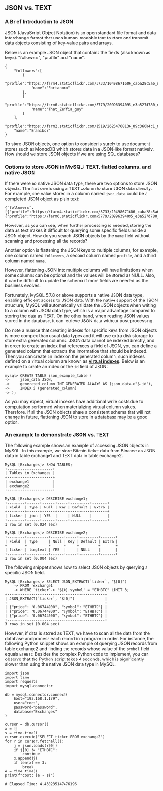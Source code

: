 ## JSON vs. TEXT

### A Brief Introduction to JSON

JSON (JavaScript Object Notation) is an open standard file format and data interchange format that uses human-readable text to store and transmit data objects consisting of key–value pairs and arrays.

Below is an example JSON object that contains the fields (also known as keys): "followers",
"profile" and "name".

    {
        "followers":[
            {
                "profile":"https://farm4.staticflickr.com/3733/10498671606_caba28c5a6_m.jpg",
                "name":"Fortanono"
            },
            {
                "profile":"https://farm6.staticflickr.com/5779/20996394095_e3a527d780_m.jpg",
                "name":"That_Zeffia_guy"
            }
        ],
        "profile":"https://farm2.staticflickr.com/1519/26254768136_09c360b4c1_m.jpg",
        "name":"Branibor"
    }


To store JSON objects, one option to consider is surely to use document stores such as MongoDB which stores data in a JSON-like format natively. How should we store JSON objects if we are using SQL databases?

### Options to store JSON in MySQL: TEXT, flatted columns, and native JSON

If there were no native JSON data type, there are two options to store JSON objects. The first one is using a TEXT column to store JSON data directly. For example, one value stored in a column named `json_data` could be a completed JSON object as plain text:

    {"followers":[{"profile":"https://farm4.staticflickr.com/3733/10498671606_caba28c5a6_m.jpg","name":"Fortanono"},{"profile":"https://farm6.staticflickr.com/5779/20996394095_e3a527d780_m.jpg","name":"That_Zeffia_guy"}],"profile":"https://farm2.staticflickr.com/1519/26254768136_09c360b4c1_m.jpg","name":"Branibor"}


However, as you can see, when further processing is needed, storing the data as text makes it difficult for querying some specific fields inside a JSON object. How do you search JSON objects by the `name` field without scanning and processing all the records?

Another option is flattening the JSON keys to multiple columns, for example, one column named `followers`, a second column named `profile`, and a third column named `name`.

However, flattening JSON into multiple columns will have limitations when some columns can be optional and the values will be stored as NULL. Also, it can be difficult to update the schema if more fields are needed as the business evolves.

Fortunately, MySQL 5.7.8 or above supports a native JSON data type, enabling efficient access to JSON data. With the native support of the JSON structure, MySQL will automatically validate the JSON objects when writing to a column with JSON data type, which is a major advantage compared to storing the data as TEXT. On the other hand, when reading JSON values stored in the database, it can retrieve JSON data without post-processing.

Do note a nuance that creating indexes for specific keys from JSON objects is more complex than usual data types and it will use extra disk storage to store extra generated columns. JSON data cannot be indexed directly, and in order to create an index that references a field of JSON, you can define a generated column that extracts the information that should be indexed. Then you can create an index on the generated column, such indexes defined on a virtual column are known as **[virtual indexes](https://dev.mysql.com/doc/refman/8.0/en/create-table-secondary-indexes.html)**. Below is an example to create an index on the `id` field of JSON:


    mysql> CREATE TABLE json_example_table (
    ->     json_data JSON,
    ->     generated_column INT GENERATED ALWAYS AS (json_data->"$.id"),
    ->     INDEX i (generated_column)
    -> );


As you may expect, virtual indexes have additional write costs due to computation performed when materializing virtual column values. Therefore, if all the JSON objects share a consistent schema that will not change in future, flattening JSON to store in a database may be a good option.

### An example to demonstrate JSON vs. TEXT

The following example shows an example of accessing JSON objects in MySQL. In this example, we store Bitcoin ticker data from Binance as JSON data in table exchange1 and TEXT data in table exchange2.


    MySQL [Exchanges]> SHOW TABLES;
    +---------------------+
    | Tables_in_Exchanges |
    +---------------------+
    | exchange1           |
    | exchange2           |
    +---------------------+
    
    MySQL [Exchanges]> DESCRIBE exchange1;
    +--------+------+------+-----+---------+-------+
    | Field  | Type | Null | Key | Default | Extra |
    +--------+------+------+-----+---------+-------+
    | ticker | json | YES  |     | NULL    |       |
    +--------+------+------+-----+---------+-------+
    1 row in set (0.024 sec)
    
    MySQL [Exchanges]> DESCRIBE exchange2;
    +--------+----------+------+-----+---------+-------+
    | Field  | Type     | Null | Key | Default | Extra |
    +--------+----------+------+-----+---------+-------+
    | ticker | longtext | YES  |     | NULL    |       |
    +--------+----------+------+-----+---------+-------+
    1 row in set (0.004 sec)
 

The following snippet shows how to select JSON objects by querying a specific JSON field.

    MySQL [Exchanges]> SELECT JSON_EXTRACT(`ticker`, "$[0]")
        -> FROM `exchange1`
        -> WHERE `ticker`-> '$[0].symbol' = "ETHBTC" LIMIT 3;
    +---------------------------------------------+
    | JSON_EXTRACT(`ticker`, "$[0]")              |
    +---------------------------------------------+
    | {"price": "0.06744200", "symbol": "ETHBTC"} |
    | {"price": "0.06744200", "symbol": "ETHBTC"} |
    | {"price": "0.06744200", "symbol": "ETHBTC"} |
    +---------------------------------------------+
    3 rows in set (0.004 sec)

However, if data is stored as TEXT, we have to scan all the data from the database and process each record in a program in order. For instance, the following Python snippet shows an example of querying JSON records from table exchange2 and finding the records whose value of the `symbol` field equals `ETHBTC`. Besides the complex Python code to implement, you can observe that the Python script takes 4 seconds, which is significantly slower than using the native JSON data type in MySQL.


    import json
    import time
    import requests
    import mysql.connector
    
    db = mysql.connector.connect(
        host="192.168.1.179",
        user="root",
        password="password",
        database="Exchanges"
    )
    
    cursor = db.cursor()
    x = []
    s = time.time()
    cursor.execute("SELECT ticker FROM exchange2")
    for r in cursor.fetchall():
        j = json.loads(r[0])
        if j[0] != "ETHBTC":
            continue
        x.append(j)
        if len(x) == 3:
            break
    e = time.time()
    print(f"cost: {e - s}")
    
    # Elapsed Time: 4.430235147476196

